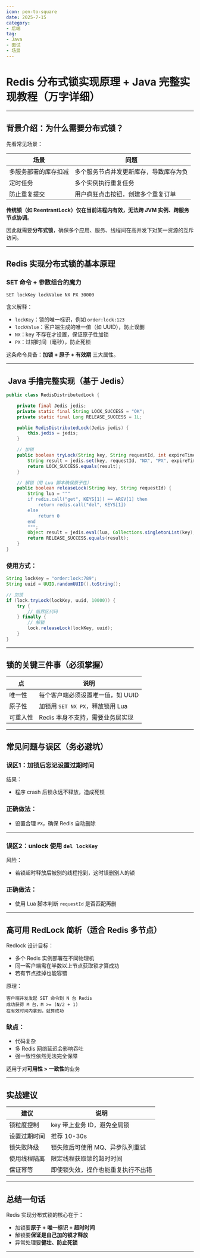 ```yaml
---
icon: pen-to-square
date: 2025-7-15
category:
- 后端
tag:
- Java
- 面试
- 场景
---
```


# Redis 分布式锁实现原理 + Java 完整实现教程（万字详细）

---

## 背景介绍：为什么需要分布式锁？

先看常见场景：

| 场景         | 问题                  |
| ---------- | ------------------- |
| 多服务部署的库存扣减 | 多个服务节点并发更新库存，导致库存为负 |
| 定时任务       | 多个实例执行重复任务          |
| 防止重复提交     | 用户疯狂点击按钮，创建多个重复订单   |

**传统锁（如 ReentrantLock）仅在当前进程内有效，无法跨 JVM 实例、跨服务节点协调**。

因此就需要**分布式锁**，确保多个应用、服务、线程间在高并发下对某一资源的互斥访问。

---

## Redis 实现分布式锁的基本原理

### SET 命令 + 参数组合的魔力

```shell
SET lockKey lockValue NX PX 30000
```

含义解释：

* `lockKey`：锁的唯一标识，例如 `order:lock:123`
* `lockValue`：客户端生成的唯一值（如 UUID），防止误删
* `NX`：key 不存在才设置，保证原子性加锁
* `PX`：过期时间（毫秒），防止死锁

 这条命令具备：**加锁 + 原子 + 有效期** 三大属性。

---

## ️ Java 手撸完整实现（基于 Jedis）

```java
public class RedisDistributedLock {

    private final Jedis jedis;
    private static final String LOCK_SUCCESS = "OK";
    private static final Long RELEASE_SUCCESS = 1L;

    public RedisDistributedLock(Jedis jedis) {
        this.jedis = jedis;
    }

    // 加锁
    public boolean tryLock(String key, String requestId, int expireTimeMillis) {
        String result = jedis.set(key, requestId, "NX", "PX", expireTimeMillis);
        return LOCK_SUCCESS.equals(result);
    }

    // 解锁（用 Lua 脚本确保原子性）
    public boolean releaseLock(String key, String requestId) {
        String lua = """
        if redis.call("get", KEYS[1]) == ARGV[1] then
            return redis.call("del", KEYS[1])
        else
            return 0
        end
        """;
        Object result = jedis.eval(lua, Collections.singletonList(key), Collections.singletonList(requestId));
        return RELEASE_SUCCESS.equals(result);
    }
}
```

### 使用方式：

```java
String lockKey = "order:lock:789";
String uuid = UUID.randomUUID().toString();

// 加锁
if (lock.tryLock(lockKey, uuid, 10000)) {
    try {
        // 临界区代码
    } finally {
        // 解锁
        lock.releaseLock(lockKey, uuid);
    }
}
```

---

## 锁的关键三件事（必须掌握）

| 点    | 说明                       |
| ---- | ------------------------ |
| 唯一性  | 每个客户端必须设置唯一值，如 UUID      |
| 原子性  | 加锁用 `SET NX PX`，释放锁用 Lua |
| 可重入性 | Redis 本身不支持，需要业务层实现      |

---

## 常见问题与误区（务必避坑）

### 误区1：加锁后忘记设置过期时间

结果：

* 程序 crash 后锁永远不释放，造成死锁

### 正确做法：

* 设置合理 `PX`，确保 Redis 自动删除

---

### 误区2：unlock 使用 `del lockKey`

风险：

* 若锁超时释放后被别的线程抢到，这时误删别人的锁

### 正确做法：

* 使用 Lua 脚本判断 `requestId` 是否匹配再删

---

## 高可用 RedLock 简析（适合 Redis 多节点）

Redlock 设计目标：

* 多个 Redis 实例部署在不同物理机
* 同一客户端需在半数以上节点获取锁才算成功
* 若有节点挂掉也能容错

原理：

```text
客户端并发发起 SET 命令到 N 台 Redis
成功获得 M 台，M >= (N/2 + 1)
在有效时间内拿到，就算成功
```

### 缺点：

* 代码复杂
* 多 Redis 网络延迟会影响吞吐
* 强一致性依然无法完全保障

适用于对**可用性 > 一致性**的业务

---

## 实战建议

| 建议     | 说明                |
| ------ | ----------------- |
| 锁粒度控制  | key 带上业务 ID，避免全局锁 |
| 设置过期时间 | 推荐 10-30s         |
| 锁失败降级  | 锁失败后可使用 MQ、异步队列重试 |
| 使用线程隔离 | 限定线程获取锁的超时时间      |
| 保证幂等   | 即使锁失效，操作也能重复执行不出错 |

---

## 总结一句话

Redis 实现分布式锁的核心在于：

* 加锁要**原子 + 唯一标识 + 超时时间**
* 解锁要**保证是自己加的锁才释放**
* 异常处理要**健壮、防止死锁**

---


